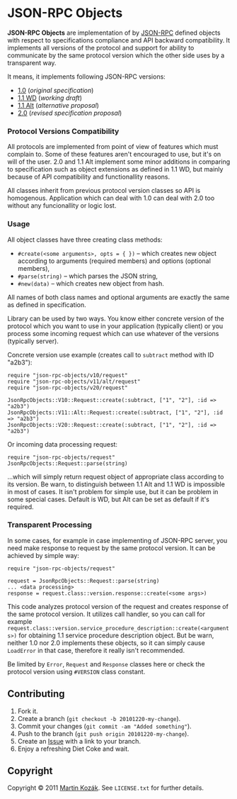 JSON-RPC Objects
================

**JSON-RPC Objects** are implementation of by [JSON-RPC][1] defined 
objects with respect to specifications compliance and API backward 
compatibility. It implements all versions of the protocol and support 
for ability to communicate by the same protocol version which the 
other side uses by a transparent way.

It means, it implements following JSON-RPC versions:

* [1.0][2] (*original specification*)
* [1.1 WD][3] (*working draft*)
* [1.1 Alt][4] (*alternative proposal*)
* [2.0][5] (*revised specification proposal*)

### Protocol Versions Compatibility

All protocols are implemented from point of view of features which must
complain to. Some of these features aren't encouraged to use, but it's 
on will of the user. 2.0 and 1.1 Alt implement some minor additions 
in comparing to specification such as object extensions as defined in 
1.1 WD, but mainly because of API compatibility and functionallity 
reasons.

All classes inherit from previous protocol version classes so API is 
homogenous. Application which can deal with 1.0 can deal with 2.0 too 
without any funcionallity or logic lost. 

### Usage
  
All object classes have three creating class methods:

* `#create(<some arguments>, opts = { })` &ndash; which creates new 
object according to arguments (required members) and options (optional 
members),
* `#parse(string)` &ndash; which parses the JSON string,
* `#new(data)` &ndash; which creates new object from hash.

All names of both class names and optional arguments are exactly the 
same as defined in specification.

Library can be used by two ways. You know either concrete version of the 
protocol which you want to use in your application (typically client) 
or you process some incoming request which can use whatever of 
the versions (typically server).

Concrete version use example (creates call to `subtract` method with 
ID "a2b3"):

    require "json-rpc-objects/v10/request"
    require "json-rpc-objects/v11/alt/request"
    require "json-rpc-objects/v20/request"
    
    JsonRpcObjects::V10::Request::create(:subtract, ["1", "2"], :id => "a2b3")
    JsonRpcObjects::V11::Alt::Request::create(:subtract, ["1", "2"], :id => "a2b3")
    JsonRpcObjects::V20::Request::create(:subtract, ["1", "2"], :id => "a2b3")
    
Or incoming data processing request:

    require "json-rpc-objects/request"
    JsonRpcObjects::Request::parse(string)
    
…which will simply return request object of appropriate class according 
to its version. Be warn, to distinguish between 1.1 Alt and 1.1 WD is
impossible in most of cases. It isn't problem for simple use, but it 
can be problem in some special cases. Default is WD, but Alt can be set
as default if it's required.

### Transparent Processing

In some cases, for example in case implementing of JSON-RPC server, you 
need make response to request by the same protocol version. It can be 
achieved by simple way:

    require "json-rpc-objects/request"
    
    request = JsonRpcObjects::Request::parse(string)
    ... <data processing>
    response = request.class::version.response::create(<some args>)
    
This code analyzes protocol version of the request and creates response
of the same protocol version. It utilizes call handler, so you can call
for example `request.class::version.service_procedure_description::create(<arguments>)`
for obtaining 1.1 service procedure description object. But be warn, 
neither 1.0 nor 2.0 implements these objects, so it can simply cause 
`LoadError` in that case, therefore it really isn't recommended.

Be limited by `Error`, `Request` and `Response` classes here or check
the protocol version using `#VERSION` class constant.

Contributing
------------

1. Fork it.
2. Create a branch (`git checkout -b 20101220-my-change`).
3. Commit your changes (`git commit -am "Added something"`).
4. Push to the branch (`git push origin 20101220-my-change`).
5. Create an [Issue][6] with a link to your branch.
6. Enjoy a refreshing Diet Coke and wait.


Copyright
---------

Copyright &copy; 2011 [Martin Kozák][7]. See `LICENSE.txt` for
further details.

[1]: http://en.wikipedia.org/wiki/JSON-RPC
[2]: http://json-rpc.org/wiki/specification
[3]: http://json-rpc.org/wd/JSON-RPC-1-1-WD-20060807.html
[4]: http://groups.google.com/group/json-rpc/web/json-rpc-1-1-alt
[5]: http://groups.google.com/group/json-rpc/web/json-rpc-2-0
[6]: http://github.com/martinkozak/json-rpc-objects/issues
[7]: http://www.martinkozak.net/
